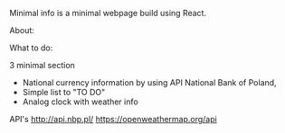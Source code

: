Minimal info is a minimal webpage build using React.

About:

What to do:

3 minimal section

- National currency information by using API National Bank of Poland,
- Simple list to "TO DO"
- Analog clock with weather info

API's
http://api.nbp.pl/
https://openweathermap.org/api
